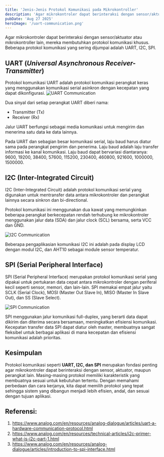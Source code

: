 ```yaml
---
title: 'Jenis-Jenis Protokol Komunikasi pada Mikrokontroller'
description: 'Agar mikrokontroler dapat berinteraksi dengan sensor/aktuator atau mikrokontroller lain, mereka membutuhkan protokol komunikasi khusus. Beberapa protokol komunikasi yang sering dijumpai adalah UART, I2C, SPI.'
pubDate: 'Aug 27 2025'
heroImage: '/uart-communication.png'
---
```


Agar mikrokontroler dapat berinteraksi dengan sensor/aktuator atau mikrokontroller lain, mereka membutuhkan protokol komunikasi khusus. Beberapa protokol komunikasi yang sering dijumpai adalah UART, I2C, SPI.

## UART (*Universal Asynchronous Receiver-Transmitter*)
Protokol komunikasi UART adalah protokol komunikasi perangkat keras yang menggunakan komunikasi serial asinkron dengan kecepatan yang dapat dikonfigurasi.
![UART Communication](/uart-communication.png)

Dua sinyal dari setiap perangkat UART diberi nama:
- Transmitter (Tx)
- Receiver (Rx)

Jalur UART berfungsi sebagai media komunikasi untuk mengirim dan menerima satu data ke data lainnya.

Pada UART dan sebagian besar komunikasi serial, laju baud harus diatur sama pada perangkat pengirim dan penerima. Laju baud adalah laju transfer informasi ke kanal komunikasi. Laju baud dapat bervariasi diantaranya: 9600, 19200, 38400, 57600, 115200, 230400, 460800, 921600, 1000000, 1500000.

## I2C (Inter-Integrated Circuit)
I2C (Inter-Integrated Circuit) adalah protokol komunikasi serial yang digunakan untuk mentransfer data antara mikrokontroler dan perangkat lainnya secara sinkron dan bi-directional.

Protokol komunikasi ini menggunakan dua kawat yang memungkinkan beberapa perangkat berkecepatan rendah terhubung ke mikrokontroler menggunakan jalur data (SDA) dan jalur clock (SCL) bersama, serta VCC dan GND.

![I2C Communication](/i2c-communication.png)

Beberapa pengaplikasian komunikasi I2C ini adalah pada display LCD dengan modul I2C, dan AHT10 sebagai module sensor temperatur.

## SPI (Serial Peripheral Interface)
SPI (Serial Peripheral Interface) merupakan protokol komunikasi serial yang dipakai untuk pertukaran data cepat antara mikrokontroler dengan periferal kecil seperti sensor, memori, dan lain-lain. SPI memakai empat jalur yaitu SCLK (Serial Clock), MOSI (Master Out Slave In), MISO (Master In Slave Out), dan SS (Slave Select).

![SPI Communication](/spi-communication.png)

SPI menggunakan jalur komunikasi full-duplex, yang berarti data dapat dikirim dan diterima secara bersamaan, meningkatkan efisiensi komunikasi. Kecepatan transfer data SPI dapat diatur oleh master, membuatnya sangat fleksibel untuk berbagai aplikasi di mana kecepatan dan efisiensi komunikasi adalah prioritas.

## Kesimpulan
Protokol komunikasi seperti **UART, I2C, dan SPI** merupakan fondasi penting agar mikrokontroler dapat berinteraksi dengan sensor, aktuator, maupun perangkat lain. Masing-masing protokol memiliki karakteristik yang membuatnya sesuai untuk kebutuhan tertentu. Dengan memahami perbedaan dan cara kerjanya, kita dapat memilih protokol yang tepat sehingga sistem yang dibangun menjadi lebih efisien, andal, dan sesuai dengan tujuan aplikasi.

## Referensi:
1. https://www.analog.com/en/resources/analog-dialogue/articles/uart-a-hardware-communication-protocol.html
2. https://www.analog.com/en/resources/technical-articles/i2c-primer-what-is-i2c-part-1.html
3. https://www.analog.com/en/resources/analog-dialogue/articles/introduction-to-spi-interface.html
